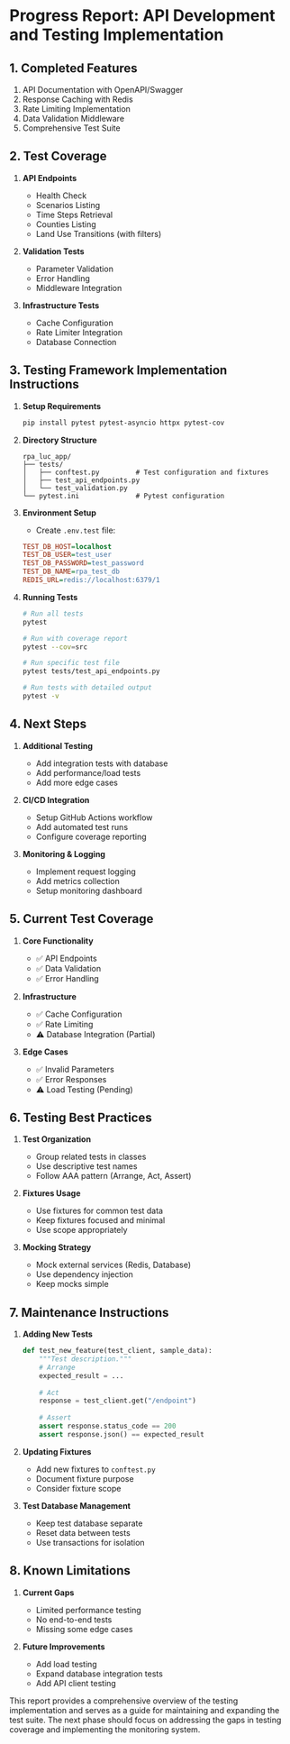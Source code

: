 # Progress Report: API Development and Testing Implementation

## 1. Completed Features
1. API Documentation with OpenAPI/Swagger
2. Response Caching with Redis
3. Rate Limiting Implementation
4. Data Validation Middleware
5. Comprehensive Test Suite

## 2. Test Coverage
1. **API Endpoints**
   - Health Check
   - Scenarios Listing
   - Time Steps Retrieval
   - Counties Listing
   - Land Use Transitions (with filters)

2. **Validation Tests**
   - Parameter Validation
   - Error Handling
   - Middleware Integration

3. **Infrastructure Tests**
   - Cache Configuration
   - Rate Limiter Integration
   - Database Connection

## 3. Testing Framework Implementation Instructions

1. **Setup Requirements**
   ```bash
   pip install pytest pytest-asyncio httpx pytest-cov
   ```

2. **Directory Structure**
   ```
   rpa_luc_app/
   ├── tests/
   │   ├── conftest.py         # Test configuration and fixtures
   │   ├── test_api_endpoints.py
   │   └── test_validation.py
   └── pytest.ini              # Pytest configuration
   ```

3. **Environment Setup**
   - Create `.env.test` file:
   ```ini
   TEST_DB_HOST=localhost
   TEST_DB_USER=test_user
   TEST_DB_PASSWORD=test_password
   TEST_DB_NAME=rpa_test_db
   REDIS_URL=redis://localhost:6379/1
   ```

4. **Running Tests**
   ```bash
   # Run all tests
   pytest

   # Run with coverage report
   pytest --cov=src

   # Run specific test file
   pytest tests/test_api_endpoints.py

   # Run tests with detailed output
   pytest -v
   ```

## 4. Next Steps

1. **Additional Testing**
   - Add integration tests with database
   - Add performance/load tests
   - Add more edge cases

2. **CI/CD Integration**
   - Setup GitHub Actions workflow
   - Add automated test runs
   - Configure coverage reporting

3. **Monitoring & Logging**
   - Implement request logging
   - Add metrics collection
   - Setup monitoring dashboard

## 5. Current Test Coverage

1. **Core Functionality**
   - ✅ API Endpoints
   - ✅ Data Validation
   - ✅ Error Handling

2. **Infrastructure**
   - ✅ Cache Configuration
   - ✅ Rate Limiting
   - ⚠️ Database Integration (Partial)

3. **Edge Cases**
   - ✅ Invalid Parameters
   - ✅ Error Responses
   - ⚠️ Load Testing (Pending)

## 6. Testing Best Practices

1. **Test Organization**
   - Group related tests in classes
   - Use descriptive test names
   - Follow AAA pattern (Arrange, Act, Assert)

2. **Fixtures Usage**
   - Use fixtures for common test data
   - Keep fixtures focused and minimal
   - Use scope appropriately

3. **Mocking Strategy**
   - Mock external services (Redis, Database)
   - Use dependency injection
   - Keep mocks simple

## 7. Maintenance Instructions

1. **Adding New Tests**
   ```python
   def test_new_feature(test_client, sample_data):
       """Test description."""
       # Arrange
       expected_result = ...
       
       # Act
       response = test_client.get("/endpoint")
       
       # Assert
       assert response.status_code == 200
       assert response.json() == expected_result
   ```

2. **Updating Fixtures**
   - Add new fixtures to `conftest.py`
   - Document fixture purpose
   - Consider fixture scope

3. **Test Database Management**
   - Keep test database separate
   - Reset data between tests
   - Use transactions for isolation

## 8. Known Limitations

1. **Current Gaps**
   - Limited performance testing
   - No end-to-end tests
   - Missing some edge cases

2. **Future Improvements**
   - Add load testing
   - Expand database integration tests
   - Add API client testing

This report provides a comprehensive overview of the testing implementation and serves as a guide for maintaining and expanding the test suite. The next phase should focus on addressing the gaps in testing coverage and implementing the monitoring system. 